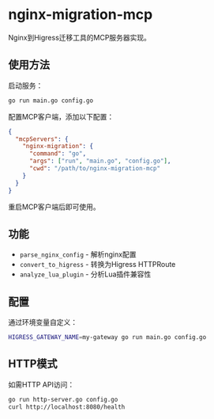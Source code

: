 # nginx-migration-mcp

Nginx到Higress迁移工具的MCP服务器实现。

## 使用方法

启动服务：
```bash
go run main.go config.go
```

配置MCP客户端，添加以下配置：
```json
{
  "mcpServers": {
    "nginx-migration": {
      "command": "go",
      "args": ["run", "main.go", "config.go"],
      "cwd": "/path/to/nginx-migration-mcp"
    }
  }
}
```

重启MCP客户端后即可使用。

## 功能

- `parse_nginx_config` - 解析nginx配置
- `convert_to_higress` - 转换为Higress HTTPRoute
- `analyze_lua_plugin` - 分析Lua插件兼容性

## 配置

通过环境变量自定义：
```bash
HIGRESS_GATEWAY_NAME=my-gateway go run main.go config.go
```

## HTTP模式

如需HTTP API访问：
```bash
go run http-server.go config.go
curl http://localhost:8080/health
```
